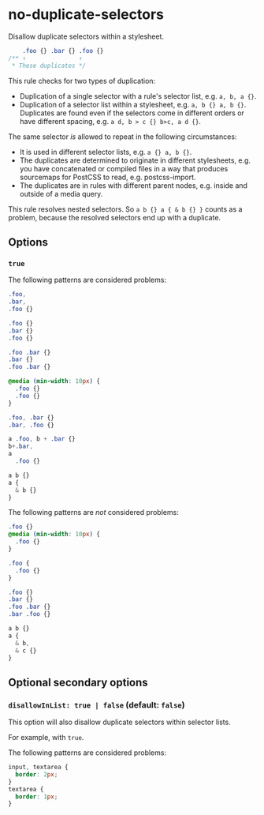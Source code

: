 # no-duplicate-selectors

Disallow duplicate selectors within a stylesheet.

<!-- prettier-ignore -->
```css
    .foo {} .bar {} .foo {}
/** ↑               ↑
 * These duplicates */
```

This rule checks for two types of duplication:

- Duplication of a single selector with a rule's selector list, e.g. `a, b, a {}`.
- Duplication of a selector list within a stylesheet, e.g. `a, b {} a, b {}`. Duplicates are found even if the selectors come in different orders or have different spacing, e.g. `a d, b > c {} b>c, a d {}`.

The same selector _is_ allowed to repeat in the following circumstances:

- It is used in different selector lists, e.g. `a {} a, b {}`.
- The duplicates are determined to originate in different stylesheets, e.g. you have concatenated or compiled files in a way that produces sourcemaps for PostCSS to read, e.g. postcss-import.
- The duplicates are in rules with different parent nodes, e.g. inside and outside of a media query.

This rule resolves nested selectors. So `a b {} a { & b {} }` counts as a problem, because the resolved selectors end up with a duplicate.

## Options

### `true`

The following patterns are considered problems:

<!-- prettier-ignore -->
```css
.foo,
.bar,
.foo {}
```

<!-- prettier-ignore -->
```css
.foo {}
.bar {}
.foo {}
```

<!-- prettier-ignore -->
```css
.foo .bar {}
.bar {}
.foo .bar {}
```

<!-- prettier-ignore -->
```css
@media (min-width: 10px) {
  .foo {}
  .foo {}
}
```

<!-- prettier-ignore -->
```css
.foo, .bar {}
.bar, .foo {}
```

<!-- prettier-ignore -->
```css
a .foo, b + .bar {}
b+.bar,
a
  .foo {}
```

<!-- prettier-ignore -->
```css
a b {}
a {
  & b {}
}
```

The following patterns are _not_ considered problems:

<!-- prettier-ignore -->
```css
.foo {}
@media (min-width: 10px) {
  .foo {}
}
```

<!-- prettier-ignore -->
```css
.foo {
  .foo {}
}
```

<!-- prettier-ignore -->
```css
.foo {}
.bar {}
.foo .bar {}
.bar .foo {}
```

<!-- prettier-ignore -->
```css
a b {}
a {
  & b,
  & c {}
}
```

## Optional secondary options

### `disallowInList: true | false` (default: `false`)

This option will also disallow duplicate selectors within selector lists.

For example, with `true`.

The following patterns are considered problems:

<!-- prettier-ignore -->
```css
input, textarea {
  border: 2px;
}
textarea {
  border: 1px;
}
```
